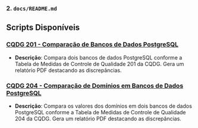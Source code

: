 
### 2. `docs/README.md`

## Scripts Disponíveis

### [CQDG 201 - Comparação de Bancos de Dados PostgreSQL](./CQDG_201.md)
- **Descrição**: Compara dois bancos de dados PostgreSQL conforme a Tabela de Medidas de Controle de Qualidade 201 da CQDG. Gera um relatório PDF destacando as discrepâncias.

### [CQDG 204 - Comparação de Domínios em Bancos de Dados PostgreSQL](./CQDG_204.md)
- **Descrição**: Compara os valores dos domínios em dois bancos de dados PostgreSQL conforme a Tabela de Medidas de Controle de Qualidade 204 da CQDG. Gera um relatório PDF destacando as discrepâncias.




